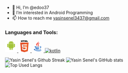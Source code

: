 - 👋 Hi, I’m @edoo37
- 👀 I’m interested in Android Programming
- 📫 How to reach me yasinsenel3437@gmail.com



<h3 align="left">Languages and Tools:</h3>
<p align="left"> <a href="https://developer.android.com" target="_blank" rel="noreferrer"> <img src="https://raw.githubusercontent.com/devicons/devicon/master/icons/android/android-original-wordmark.svg" alt="android" width="40" height="40"/> </a> <a href="https://www.w3.org/html/" target="_blank" rel="noreferrer"> <img src="https://raw.githubusercontent.com/devicons/devicon/master/icons/html5/html5-original-wordmark.svg" alt="html5" width="40" height="40"/> </a> <a href="https://www.java.com" target="_blank" rel="noreferrer"> <img src="https://raw.githubusercontent.com/edoo37/edoo37/main/images/icons8-java.gif" alt="java" width="40" height="40"/> </a> <a href="https://kotlinlang.org" target="_blank" rel="noreferrer"> <img src="https://www.vectorlogo.zone/logos/kotlinlang/kotlinlang-icon.svg" alt="kotlin" width="40" height="40"/> </a> </p>



![Yasin Senel's Github Streak](https://github-readme-streak-stats.herokuapp.com/?user=edoo37&theme=highcontrast)
![Yasin Senel's GitHub stats](https://github-readme-stats-sigma-five.vercel.app/api?username=edoo37&show_icons=true&theme=radical)
![Top Used Langs](https://github-readme-stats-sigma-five.vercel.app/api/top-langs/?username=edoo37&layout=compact)

<!---
edoo37/edoo37 is a ✨ special ✨ repository because its `README.md` (this file) appears on your GitHub profile.
You can click the Preview link to take a look at your changes.
--->
